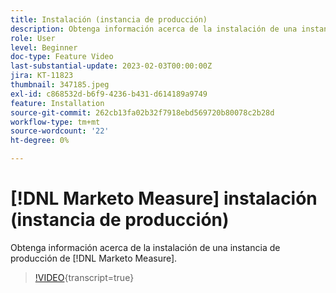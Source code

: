 ```yaml
---
title: Instalación (instancia de producción)
description: Obtenga información acerca de la instalación de una instancia de producción de [!DNL Marketo Measure].
role: User
level: Beginner
doc-type: Feature Video
last-substantial-update: 2023-02-03T00:00:00Z
jira: KT-11823
thumbnail: 347185.jpeg
exl-id: c868532d-b6f9-4236-b431-d614189a9749
feature: Installation
source-git-commit: 262cb13fa02b32f7918ebd569720b80078c2b28d
workflow-type: tm+mt
source-wordcount: '22'
ht-degree: 0%

---
```


# [!DNL Marketo Measure] instalación (instancia de producción)

Obtenga información acerca de la instalación de una instancia de producción de [!DNL Marketo Measure].

>[!VIDEO](https://video.tv.adobe.com/v/347185/?learn=on){transcript=true}
